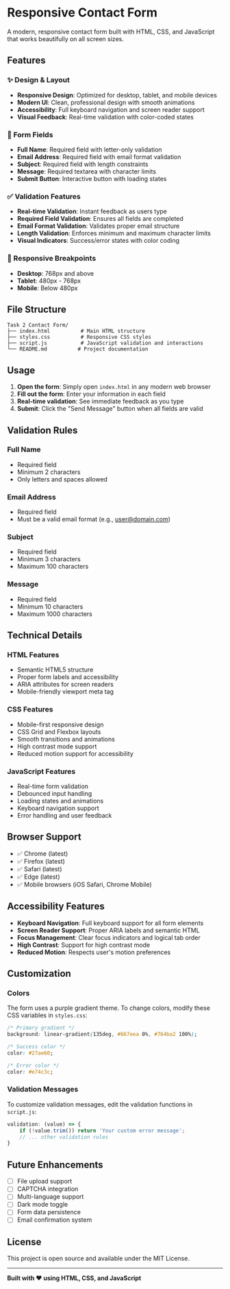 # Responsive Contact Form

A modern, responsive contact form built with HTML, CSS, and JavaScript that works beautifully on all screen sizes.

## Features

### ✨ Design & Layout
- **Responsive Design**: Optimized for desktop, tablet, and mobile devices
- **Modern UI**: Clean, professional design with smooth animations
- **Accessibility**: Full keyboard navigation and screen reader support
- **Visual Feedback**: Real-time validation with color-coded states

### 🔧 Form Fields
- **Full Name**: Required field with letter-only validation
- **Email Address**: Required field with email format validation
- **Subject**: Required field with length constraints
- **Message**: Required textarea with character limits
- **Submit Button**: Interactive button with loading states

### ✅ Validation Features
- **Real-time Validation**: Instant feedback as users type
- **Required Field Validation**: Ensures all fields are completed
- **Email Format Validation**: Validates proper email structure
- **Length Validation**: Enforces minimum and maximum character limits
- **Visual Indicators**: Success/error states with color coding

### 📱 Responsive Breakpoints
- **Desktop**: 768px and above
- **Tablet**: 480px - 768px
- **Mobile**: Below 480px

## File Structure

```
Task 2 Contact Form/
├── index.html          # Main HTML structure
├── styles.css          # Responsive CSS styles
├── script.js           # JavaScript validation and interactions
└── README.md          # Project documentation
```

## Usage

1. **Open the form**: Simply open `index.html` in any modern web browser
2. **Fill out the form**: Enter your information in each field
3. **Real-time validation**: See immediate feedback as you type
4. **Submit**: Click the "Send Message" button when all fields are valid

## Validation Rules

### Full Name
- Required field
- Minimum 2 characters
- Only letters and spaces allowed

### Email Address
- Required field
- Must be a valid email format (e.g., user@domain.com)

### Subject
- Required field
- Minimum 3 characters
- Maximum 100 characters

### Message
- Required field
- Minimum 10 characters
- Maximum 1000 characters

## Technical Details

### HTML Features
- Semantic HTML5 structure
- Proper form labels and accessibility
- ARIA attributes for screen readers
- Mobile-friendly viewport meta tag

### CSS Features
- Mobile-first responsive design
- CSS Grid and Flexbox layouts
- Smooth transitions and animations
- High contrast mode support
- Reduced motion support for accessibility

### JavaScript Features
- Real-time form validation
- Debounced input handling
- Loading states and animations
- Keyboard navigation support
- Error handling and user feedback

## Browser Support

- ✅ Chrome (latest)
- ✅ Firefox (latest)
- ✅ Safari (latest)
- ✅ Edge (latest)
- ✅ Mobile browsers (iOS Safari, Chrome Mobile)

## Accessibility Features

- **Keyboard Navigation**: Full keyboard support for all form elements
- **Screen Reader Support**: Proper ARIA labels and semantic HTML
- **Focus Management**: Clear focus indicators and logical tab order
- **High Contrast**: Support for high contrast mode
- **Reduced Motion**: Respects user's motion preferences

## Customization

### Colors
The form uses a purple gradient theme. To change colors, modify these CSS variables in `styles.css`:

```css
/* Primary gradient */
background: linear-gradient(135deg, #667eea 0%, #764ba2 100%);

/* Success color */
color: #27ae60;

/* Error color */
color: #e74c3c;
```

### Validation Messages
To customize validation messages, edit the validation functions in `script.js`:

```javascript
validation: (value) => {
    if (!value.trim()) return 'Your custom error message';
    // ... other validation rules
}
```

## Future Enhancements

- [ ] File upload support
- [ ] CAPTCHA integration
- [ ] Multi-language support
- [ ] Dark mode toggle
- [ ] Form data persistence
- [ ] Email confirmation system

## License

This project is open source and available under the MIT License.

---

**Built with ❤️ using HTML, CSS, and JavaScript** 